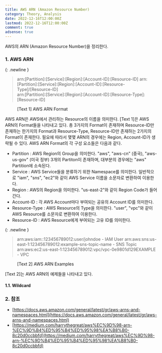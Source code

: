```yaml
---
title: AWS ARN (Amazon Resource Number)
category: Theory, Analysis
date: 2022-12-16T12:00:00Z
lastmod: 2022-12-16T12:00:00Z
comment: true
adsense: true
---
```


AWS의 ARN (Amazon Resource Number)을 정리한다.

### 1. AWS ARN

{: .newline }
> arn:[Partition]:[Service]:[Region]:[Account-ID]:[Resource-ID]
> arn:[Partition]:[Service]:[Region]:[Account-ID]:[Resource-Type]/[Resource-ID]<br/>
> arn:[Partition]:[Service]:[Region]:[Account-ID]:[Resource-Type]:[Resource-ID]<br/>
<figure>
<figcaption class="caption">[Text 1] AWS ARN Format</figcaption>
</figure>

AWS ARN은 AWS에서 관리하는 Resource의 이름을 의미한다. [Text 1]은 AWS ARN의 Format들을 나타내고 있다. 총 3가지의 Format이 존재하며 Resource-ID만 존재하는 한가지의 Format과 Resource-Type, Resource-ID만 존재하는 2가지의 Format이 존재한다. 필요에 따라서 몇몇 ARN의 경우에는 Region, Account-ID가 생략될 수 있다. AWS ARN Format의 각 구성 요소들은 다음과 같다.

* Partition : AWS Region의 Group을 의미한다. "aws", "aws-cn" (중국), "aws-us-gov" (미국 정부) 3개의 Partiton이 존재하며, 대부분의 경우에는 "aws" Partition에 소속된다.
* Service : AWS Service들을 분류하기 위한 Namespace를 의미한다. 일반적으로 "iam", "sns", "ec2"와 같이 AWS Service 이름을 소문자로 변환하여 이용한다.
* Region : AWS의 Region을 의미한다. "us-east-2"와 같이 Region Code가 들어간다.
* Account-ID : 각 AWS Account마다 부여되는 공유의 Account ID를 의미한다.
* Resource-Type : AWS Resource의 Type을 의미한다. "user", "vpc"와 같이 AWS Resource를 소문자로 변환하여 이용한다.
* Resource-ID : AWS Resource에게 부여되는 고유 ID를 의미한다.

{: .newline }
> arn:aws:iam::123456789012:user/johndoe - IAM User
> arn:aws:sns:us-east-1:123456789012:example-sns-topic-name - SNS Topic<br/>
> arn:aws:ec2:us-east-1:123456789012:vpc/vpc-0e9801d129EXAMPLE - VPC<br/>
<figure>
<figcaption class="caption">[Text 2] AWS ARN Examples</figcaption>
</figure>

[Text 2]는 AWS ARN의 예제들을 나타내고 있다.

#### 1.1. Wildcard

### 2. 참조

* [https://docs.aws.amazon.com/general/latest/gr/aws-arns-and-namespaces.html](https://docs.aws.amazon.com/general/latest/gr/aws-arns-and-namespaces.html)
* [https://medium.com/harrythegreat/aws%EC%9D%98-arn-%EC%9D%B4%ED%95%B4%ED%95%98%EA%B8%B0-8c20d0ccbbfd](https://medium.com/harrythegreat/aws%EC%9D%98-arn-%EC%9D%B4%ED%95%B4%ED%95%98%EA%B8%B0-8c20d0ccbbfd)